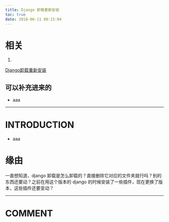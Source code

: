 ```yaml
---
title: Django 卸载重新安装
toc: true
date: 2018-06-11 08:15:04
---
```


# 相关






  1.


[Django卸载重新安装](https://blog.csdn.net/shanzhizi/article/details/49871251)







## 可以补充进来的






  * aaa





* * *





# INTRODUCTION






  * aaa




# 缘由


一直想知道，django 卸载是怎么卸载的？直接删除它对应的文件夹就行吗？别的东西还要动？之前在用这个版本的 django 的时候安装了一些插件，现在更换了版本，这些插件还要变动？























* * *





# COMMENT
